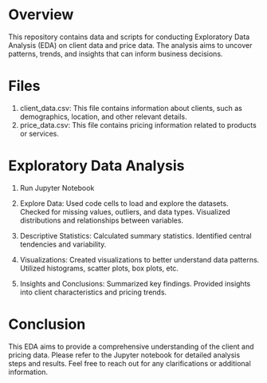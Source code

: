 # Overview
This repository contains data and scripts for conducting Exploratory Data Analysis (EDA) on client data and price data.
The analysis aims to uncover patterns, trends, and insights that can inform business decisions.

# Files
1. client_data.csv: This file contains information about clients, such as demographics, location, and other relevant details.
2. price_data.csv: This file contains pricing information related to products or services.

# Exploratory Data Analysis
1. Run Jupyter Notebook
   
2. Explore Data:
Used code cells to load and explore the datasets.
Checked for missing values, outliers, and data types.
Visualized distributions and relationships between variables.

3. Descriptive Statistics:
Calculated summary statistics.
Identified central tendencies and variability.

4. Visualizations:
Created visualizations to better understand data patterns.
Utilized histograms, scatter plots, box plots, etc.

5. Insights and Conclusions:
Summarized key findings.
Provided insights into client characteristics and pricing trends.

# Conclusion
This EDA aims to provide a comprehensive understanding of the client and pricing data. Please refer to the Jupyter notebook for detailed analysis steps and results.
Feel free to reach out for any clarifications or additional information.
